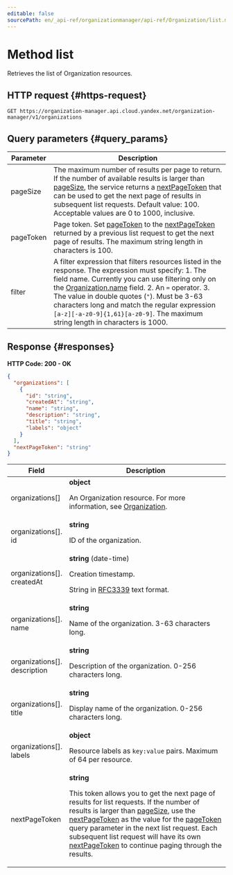 ```yaml
---
editable: false
sourcePath: en/_api-ref/organizationmanager/api-ref/Organization/list.md
---
```


# Method list
Retrieves the list of Organization resources.
 

 
## HTTP request {#https-request}
```
GET https://organization-manager.api.cloud.yandex.net/organization-manager/v1/organizations
```
 
## Query parameters {#query_params}
 
Parameter | Description
--- | ---
pageSize | The maximum number of results per page to return. If the number of available results is larger than [pageSize](/docs/organization-manager/api-ref/Organization/list#query_params), the service returns a [nextPageToken](/docs/organization-manager/api-ref/Organization/list#responses) that can be used to get the next page of results in subsequent list requests. Default value: 100.  Acceptable values are 0 to 1000, inclusive.
pageToken | Page token. Set [pageToken](/docs/organization-manager/api-ref/Organization/list#query_params) to the [nextPageToken](/docs/organization-manager/api-ref/Organization/list#responses) returned by a previous list request to get the next page of results.  The maximum string length in characters is 100.
filter | A filter expression that filters resources listed in the response. The expression must specify: 1. The field name. Currently you can use filtering only on the [Organization.name](/docs/organization-manager/api-ref/Organization#representation) field. 2. An `=` operator. 3. The value in double quotes (`"`). Must be 3-63 characters long and match the regular expression `[a-z][-a-z0-9]{1,61}[a-z0-9]`.  The maximum string length in characters is 1000.
 
## Response {#responses}
**HTTP Code: 200 - OK**

```json 
{
  "organizations": [
    {
      "id": "string",
      "createdAt": "string",
      "name": "string",
      "description": "string",
      "title": "string",
      "labels": "object"
    }
  ],
  "nextPageToken": "string"
}
```

 
Field | Description
--- | ---
organizations[] | **object**<br><p>An Organization resource. For more information, see <a href="/docs/organization/enable-org">Organization</a>.</p> 
organizations[].<br>id | **string**<br><p>ID of the organization.</p> 
organizations[].<br>createdAt | **string** (date-time)<br><p>Creation timestamp.</p> <p>String in <a href="https://www.ietf.org/rfc/rfc3339.txt">RFC3339</a> text format.</p> 
organizations[].<br>name | **string**<br><p>Name of the organization. 3-63 characters long.</p> 
organizations[].<br>description | **string**<br><p>Description of the organization. 0-256 characters long.</p> 
organizations[].<br>title | **string**<br><p>Display name of the organization. 0-256 characters long.</p> 
organizations[].<br>labels | **object**<br><p>Resource labels as ``key:value`` pairs. Maximum of 64 per resource.</p> 
nextPageToken | **string**<br><p>This token allows you to get the next page of results for list requests. If the number of results is larger than <a href="/docs/organization-manager/api-ref/Organization/list#query_params">pageSize</a>, use the <a href="/docs/organization-manager/api-ref/Organization/list#responses">nextPageToken</a> as the value for the <a href="/docs/organization-manager/api-ref/Organization/list#query_params">pageToken</a> query parameter in the next list request. Each subsequent list request will have its own <a href="/docs/organization-manager/api-ref/Organization/list#responses">nextPageToken</a> to continue paging through the results.</p> 